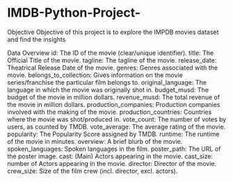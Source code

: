 # IMDB-Python-Project-
Objective 
Objective of this project is to explore the  IMPDB movies dataset and find the insights  

Data Overview 
id: The ID of the movie (clear/unique identifier).
title: The Official Title of the movie.
tagline: The tagline of the movie.
release_date: Theatrical Release Date of the movie.
genres: Genres associated with the movie.
belongs_to_collection: Gives information on the movie series/franchise the particular film belongs to.
original_language: The language in which the movie was originally shot in.
budget_musd: The budget of the movie in million dollars.
revenue_musd: The total revenue of the movie in million dollars.
production_companies: Production companies involved with the making of the movie.
production_countries: Countries where the movie was shot/produced in.
vote_count: The number of votes by users, as counted by TMDB.
vote_average: The average rating of the movie.
popularity: The Popularity Score assigned by TMDB.
runtime: The runtime of the movie in minutes.
overview: A brief blurb of the movie.
spoken_languages: Spoken languages in the film.
poster_path: The URL of the poster image.
cast: (Main) Actors appearing in the movie.
cast_size: number of Actors appearing in the movie.
director: Director of the movie.
crew_size: Size of the film crew (incl. director, excl. actors).
